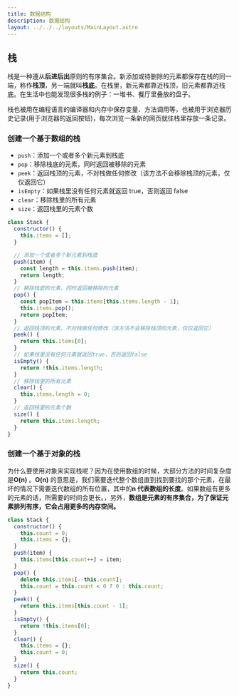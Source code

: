 ```yaml
---
title: 数据结构
description: 数据结构
layout: ../../../layouts/MainLayout.astro
---
```


## 栈

栈是一种遵从**后进后出**原则的有序集合。新添加或待删除的元素都保存在栈的同一端，称作**栈顶**，另一端就叫**栈底**。在栈里，新元素都靠近栈顶，旧元素都靠近栈底。在生活中也能发现很多栈的例子：一堆书、餐厅里叠放的盘子。

栈也被用在编程语言的编译器和内存中保存变量、方法调用等，也被用于浏览器历史记录(用于浏览器的返回按钮)，每次浏览一条新的网页就往栈里存放一条记录。

### 创建一个基于数组的栈

- `push`：添加一个或者多个新元素到栈底
- `pop`：移除栈底的元素，同时返回被移除的元素
- `peek`：返回栈顶的元素，不对栈做任何修改（该方法不会移除栈顶的元素，仅仅返回它）
- `isEmpty`：如果栈里没有任何元素就返回 true，否则返回 false
- `clear`：移除栈里的所有元素
- `size`：返回栈里的元素个数

```js
class Stack {
  constructor() {
    this.items = [];
  }

  // 添加一个或者多个新元素到栈底
  push(item) {
    const length = this.items.push(item);
    return length;
  }
  // 移除栈底的元素，同时返回被移除的元素
  pop() {
    const popItem = this.items[this.items.length - 1];
    this.items.pop();
    return popItem;
  }
  // 返回栈顶的元素，不对栈做任何修改（该方法不会移除栈顶的元素，仅仅返回它）
  peek() {
    return this.items[0];
  }
  // 如果栈里没有任何元素就返回true，否则返回false
  isEmpty() {
    return !this.items.length;
  }
  // 移除栈里的所有元素
  clear() {
    this.items.length = 0;
  }
  // 返回栈里的元素个数
  size() {
    return this.items.length;
  }
}
```

### 创建一个基于对象的栈

为什么要使用对象来实现栈呢？因为在使用数组的时候，大部分方法的时间复杂度是**O(n)** 。**O(n)** 的意思是，我们需要迭代整个数组直到找到要找的那个元素，在最坏的情况下需要迭代数组的所有位置，其中的**n 代表数组的长度**。如果数组有更多的元素的话，所需要的时间会更长。，另外，**数组是元素的有序集合，为了保证元素排列有序，它会占用更多的内存空间。**

```js
class Stack {
  constructor() {
    this.count = 0;
    this.items = {};
  }
  push(item) {
    this.items[this.count++] = item;
  }
  pop() {
    delete this.items[--this.count];
    this.count = this.count < 0 ? 0 : this.count;
  }
  peek() {
    return this.items[this.count - 1];
  }
  isEmpty() {
    return !this.items[0];
  }
  clear() {
    this.items = {};
    this.count = 0;
  }
  size() {
    return this.count;
  }
}
```

